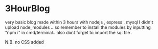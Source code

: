 # 3HourBlog
very basic blog made within 3 hours with nodejs , express , mysql
I didn't upload node_modules .. so remember to install the modules 
by inputting "npm i" in cmd/terminal.. also dont forget to import 
the sql file .

N.B. no CSS added 
